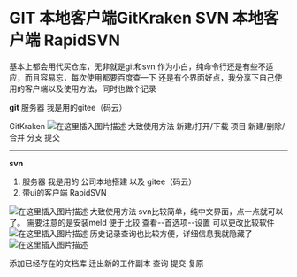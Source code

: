 # GIT  本地客户端GitKraken     SVN  本地客户端 RapidSVN

基本上都会用代买仓库，无非就是git和svn
作为小白，纯命令行还是有些不适应，而且容易忘，每次使用都要百度查一下
还是有个界面好点，我分享下自己使用的客户端以及使用方法，同时也做个记录


**git**
服务器   我是用的gitee（码云）

GitKraken
![在这里插入图片描述](https://img-blog.csdnimg.cn/20191019205432416.png?x-oss-process=image/watermark,type_ZmFuZ3poZW5naGVpdGk,shadow_10,text_aHR0cHM6Ly9ibG9nLmNzZG4ubmV0L2ExNTAwNTc4NDMyMA==,size_16,color_FFFFFF,t_70)
大致使用方法
 新建/打开/下载  项目
 新建/删除/合并  分支
 提交




---
**svn** 
1. 服务器        我是用的   公司本地搭建  以及   gitee（码云）
2. 带ui的客户端
RapidSVN

![在这里插入图片描述](https://img-blog.csdnimg.cn/20191019205420448.png?x-oss-process=image/watermark,type_ZmFuZ3poZW5naGVpdGk,shadow_10,text_aHR0cHM6Ly9ibG9nLmNzZG4ubmV0L2ExNTAwNTc4NDMyMA==,size_16,color_FFFFFF,t_70)
大致使用方法
svn比较简单，纯中文界面，点一点就可以了。
需要注意的是安装meld 便于比较
查看--首选项--设置 可以更改比较软件
![在这里插入图片描述](https://img-blog.csdnimg.cn/20191019205831387.png?x-oss-process=image/watermark,type_ZmFuZ3poZW5naGVpdGk,shadow_10,text_aHR0cHM6Ly9ibG9nLmNzZG4ubmV0L2ExNTAwNTc4NDMyMA==,size_16,color_FFFFFF,t_70)
历史记录查询也比较方便，详细信息我就隐藏了
![在这里插入图片描述](https://img-blog.csdnimg.cn/20191019210038438.png)

添加已经存在的文档库
迁出新的工作副本
查询
提交
复原


